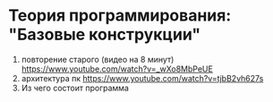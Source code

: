 # Теория программирования: "Базовые конструкции"

1. повторение старого (видео на 8 минут) https://www.youtube.com/watch?v=_wXo8MbPeUE
2. архитектура пк https://www.youtube.com/watch?v=tjbB2vh627s
3. Из чего состоит программа

